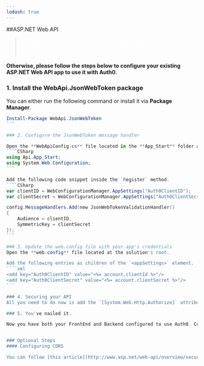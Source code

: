 ```yaml
---
lodash: true
---
```


##ASP.NET Web API

<div class="package">
  <blockquote>
    <a href="https://docs.auth0.com/auth0.net/master/create-package?path=examples/webapi&type=net@@account.clientParam@@" class="btn btn-lg btn-success btn-package" style="text-transform: uppercase; color: white">
      <span>Download a Seed project</span>
      <% if (account.userName) { %> 
        <span class="smaller">with your Auth0 API Keys already set and configured</span>
      <% } %>
    </a> 
  </blockquote>
</div>

**Otherwise, please follow the steps below to configure your existing ASP.NET Web API app to use it with Auth0.**

### 1. Install the WebApi.JsonWebToken package

You can either run the following command or install it via **Package Manager**.
````Powershell
Install-Package WebApi.JsonWebToken
```

### 2. Configure the JsonWebToken message handler

Open the **WebApiConfig.cs** file located in the **App_Start** folder and add the following `using` statements:
````CSharp
using Api.App_Start;
using System.Web.Configuration;
```

Add the following code snippet inside the `Register` method.
````CSharp
var clientID = WebConfigurationManager.AppSettings["Auth0ClientID"];
var clientSecret = WebConfigurationManager.AppSettings["Auth0ClientSecret"];

config.MessageHandlers.Add(new JsonWebTokenValidationHandler()
{
    Audience = clientID,
    SymmetricKey = clientSecret
});
```

### 3. Update the web.config file with your app's credentials
Open the **web.config** file located at the solution's root.

Add the following entries as children of the `<appSettings>` element. 
````xml
<add key="Auth0ClientID" value="<%= account.clientId %>"/>
<add key="Auth0ClientSecret" value="<%= account.clientSecret %>"/>
```

### 4. Securing your API
All you need to do now is add the `[System.Web.Http.Authorize]` attribute to the controllers/actions for which you want to verify that users are authenticated.

### 5. You've nailed it.

Now you have both your FrontEnd and Backend configured to use Auth0. Congrats, you're awesome!


### Optional Steps
#### Configuring CORS

You can follow [this article](http://www.asp.net/web-api/overview/security/enabling-cross-origin-requests-in-web-api) to configure CORS in your application.
